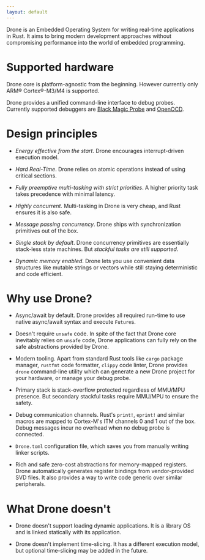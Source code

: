 ```yaml
---
layout: default
---
```


Drone is an Embedded Operating System for writing real-time applications in
Rust. It aims to bring modern development approaches without compromising
performance into the world of embedded programming.

# Supported hardware

Drone core is platform-agnostic from the beginning. However currently only ARM®
Cortex®-M3/M4 is supported.

Drone provides a unified command-line interface to debug probes. Currently
supported debuggers are [Black Magic Probe](http://black-magic.org/) and
[OpenOCD](http://openocd.org/).

# Design principles

- *Energy effective from the start*. Drone encourages interrupt-driven execution
  model.

- *Hard Real-Time*. Drone relies on atomic operations instead of using critical
  sections.

- *Fully preemptive multi-tasking with strict priorities*. A higher priority
   task takes precedence with minimal latency.

- *Highly concurrent.* Multi-tasking in Drone is very cheap, and Rust ensures it
  is also safe.

- *Message passing concurrency*. Drone ships with synchronization primitives out
  of the box.

- *Single stack by default*. Drone concurrency primitives are essentially
  stack-less state machines. But *stackful tasks are still supported*.

- *Dynamic memory enabled*. Drone lets you use convenient data structures like
  mutable strings or vectors while still staying deterministic and code
  efficient.

# Why use Drone?

- Async/await by default. Drone provides all required run-time to use native
  async/await syntax and execute `Future`s.

- Doesn't require `unsafe` code. In spite of the fact that Drone core inevitably
  relies on `unsafe` code, Drone applications can fully rely on the safe
  abstractions provided by Drone.

- Modern tooling. Apart from standard Rust tools like `cargo` package manager,
  `rustfmt` code formatter, `clippy` code linter, Drone provides `drone`
  command-line utility which can generate a new Drone project for your hardware,
  or manage your debug probe.

- Primary stack is stack-overflow protected regardless of MMU/MPU presence. But
  secondary stackful tasks require MMU/MPU to ensure the safety.

- Debug communication channels. Rust's `print!`, `eprint!` and similar macros
  are mapped to Cortex-M's ITM channels 0 and 1 out of the box. Debug messages
  incur no overhead when no debug probe is connected.

- `Drone.toml` configuration file, which saves you from manually writing linker
  scripts.

- Rich and safe zero-cost abstractions for memory-mapped registers. Drone
  automatically generates register bindings from vendor-provided SVD files. It
  also provides a way to write code generic over similar peripherals.

# What Drone doesn't

- Drone doesn't support loading dynamic applications. It is a library OS and is
  linked statically with its application.

- Drone doesn't implement time-slicing. It has a different execution model, but
  optional time-slicing may be added in the future.
